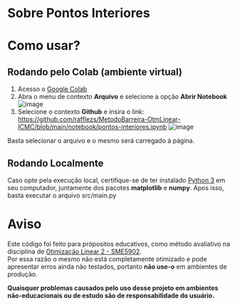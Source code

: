 # Sobre Pontos Interiores

# Como usar?
## Rodando pelo Colab (ambiente virtual)

1. Acesso o [Google Colab](https://colab.new/)
2. Abra o menu de contexto **Arquivo** e selecione a opção **Abrir Notebook**
![image](https://github.com/user-attachments/assets/613baa3f-b12c-42cd-bb8d-e53fc7fdb931)
4. Selecione o contexto **Github** e insira o link: https://github.com/rafflezs/MetodoBarreira-OtmLinear-ICMC/blob/main/notebook/pontos-interiores.ipynb
![image](https://github.com/user-attachments/assets/7680d78f-0421-48c3-8f9c-363b8b9fe4bc)

Basta selecionar o arquivo e o mesmo será carregado à página.

## Rodando Localmente

Caso opte pela execução local, certifique-se de ter instalado [Python 3](https://www.python.org/downloads/) em seu computador, juntamente dos pacotes **matplotlib** e **numpy**.
Apos isso, basta executar o arquivo src/main.py

# Aviso
Este código foi feito para própositos educativos, como método avaliativo na disciplina de [Otimização Linear 2 - SME5902](https://www.icmc.usp.br/pos-graduacao/disciplinas?programa=55134&disciplina=SME5902).  
Por essa razão o mesmo não está completamente otimizado e pode apresentar erros ainda não testados, portanto **não use-o** em ambientes de produção.  

**Quaisquer problemas causados pelo uso desse projeto em ambientes não-educacionais ou de estudo são de responsabilidade do usuário.**
